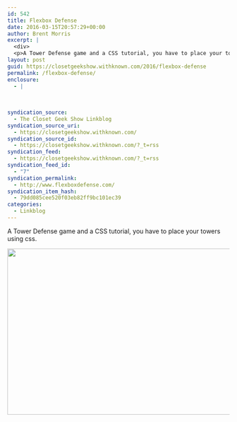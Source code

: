 ```yaml
---
id: 542
title: Flexbox Defense
date: 2016-03-15T20:57:29+00:00
author: Brent Morris
excerpt: |
  <div>
  <p>A Tower Defense game and a CSS tutorial, you have to place your towers using css.&nbsp;</p><p><img src="http://i.imgur.com/B318Hbb.png" alt="" width="1183" height="376"></p></div>
layout: post
guid: https://closetgeekshow.withknown.com/2016/flexbox-defense
permalink: /flexbox-defense/
enclosure:
  - |
    
    
    
syndication_source:
  - The Closet Geek Show Linkblog
syndication_source_uri:
  - https://closetgeekshow.withknown.com/
syndication_source_id:
  - https://closetgeekshow.withknown.com/?_t=rss
syndication_feed:
  - https://closetgeekshow.withknown.com/?_t=rss
syndication_feed_id:
  - "7"
syndication_permalink:
  - http://www.flexboxdefense.com/
syndication_item_hash:
  - 79dd085cee520f03eb82ff9bc101ec39
categories:
  - Linkblog
---
```

<div class="known-bookmark">
  <p>
    A Tower Defense game and a CSS tutorial, you have to place your towers using css. 
  </p>
  
  <p>
    <img src="http://i.imgur.com/B318Hbb.png" alt="" width="1183" height="376" />
  </p>
</div>